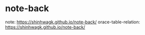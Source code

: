 # note-back
note:  https://shinhwagk.github.io/note-back/
orace-table-relation: https://shinhwagk.github.io/note-back/
